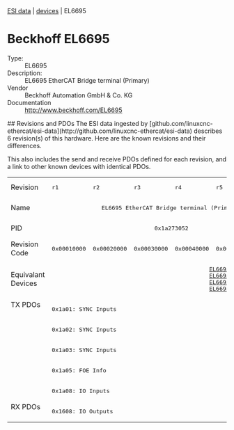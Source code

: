 <div class="nav"><a href="/esi-data">ESI data</a> | <a href="/esi-data/devices">devices</a> | EL6695</div>

#  Beckhoff EL6695

<dl>
  <dt>Type:</dt><dd>EL6695</dd>
  <dt>Description:</dt><dd>EL6695 EtherCAT Bridge terminal (Primary)</dd>
  <dt>Vendor</dt><dd>Beckhoff Automation GmbH & Co. KG</dd>
  <dt>Documentation</dt><dd><a href="http://www.beckhoff.com/EL6695">http://www.beckhoff.com/EL6695</a></dd>
</dl>
## Revisions and PDOs
The ESI data ingested by [github.com/linuxcnc-ethercat/esi-data](http://github.com/linuxcnc-ethercat/esi-data) describes 6 revision(s) of this hardware.  Here are the known revisions and their differences.

This also includes the send and receive PDOs defined for each revision, and a link to other known devices with identical PDOs.

<table>
<tr >
<td class="first">Revision</td>
<td ><pre>r1</pre></td>
<td ><pre>r2</pre></td>
<td ><pre>r3</pre></td>
<td ><pre>r4</pre></td>
<td ><pre>r5</pre></td>
<td ><pre>r6</pre></td>
</tr>
<tr >
<td class="first">Name</td>
<td  colspan=6 align="center"><pre>EL6695 EtherCAT Bridge terminal (Primary)</pre></td>
</tr>
<tr >
<td class="first">PID</td>
<td  colspan=6 align="center"><pre>0x1a273052</pre></td>
</tr>
<tr >
<td class="first">Revision Code</td>
<td ><pre>0x00010000</pre></td>
<td ><pre>0x00020000</pre></td>
<td ><pre>0x00030000</pre></td>
<td ><pre>0x00040000</pre></td>
<td ><pre>0x00050000</pre></td>
<td ><pre>0x00060000</pre></td>
</tr>
<tr >
<td class="first">Equivalant Devices</td>
<td  colspan=3 align="center"></td>
<td  colspan=3 align="center"><pre><a href="EL6695-0002">EL6695-0002 r3</a><br/><a href="EL6695-0002">EL6695-0002 r4</a><br/><a href="EL6695-0002">EL6695-0002 r5</a><br/><a href="EL6695-0002">EL6695-0002 r6</a></pre></td>
</tr>
<tr class="txpdo pdosection">
<td class="first" rowspan=5 valign=top>TX PDOs</td>
<td colspan=6 align="left"><pre>0x1a01: SYNC Inputs</pre></td>
<td></td>
</tr>
<tr class="txpdo pdosection">
<td  colspan=6 align="left"><pre>0x1a02: SYNC Inputs</pre></td>
</tr>
<tr class="txpdo pdosection">
<td  colspan=6 align="left"><pre>0x1a03: SYNC Inputs</pre></td>
</tr>
<tr class="txpdo pdosection">
<td  colspan=6 align="left"><pre>0x1a05: FOE Info</pre></td>
</tr>
<tr class="txpdo pdosection">
<td  colspan=6 align="left"><pre>0x1a08: IO Inputs</pre></td>
</tr>
<tr class="rxpdo pdosection">
<td class="first" rowspan=1 valign=top>RX PDOs</td>
<td colspan=6 align="left"><pre>0x1608: IO Outputs</pre></td>
<td></td>
</tr>
</table>
